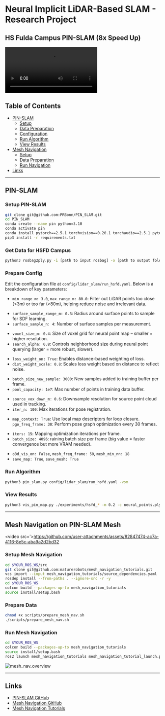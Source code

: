 # Neural Implicit LiDAR-Based SLAM - Research Project

## HS Fulda Campus PIN-SLAM (8x Speed Up)
<video src='https://github.com/user-attachments/assets/68c96a92-838b-49f9-b878-6d1f69a23948'></video>


## Table of Contents

- [PIN-SLAM](#pin-slam)
  - [Setup](#setup-pin-slam)
  - [Data Preparation](#get-data-for-hsfd-campus)
  - [Configuration](#prepare-config)
  - [Run Algorithm](#run-algorithm)
  - [View Results](#view-results)
- [Mesh Navigation](#mesh-navigation-on-pin-slam-mesh)
  - [Setup](#setup-mesh-navigation)
  - [Data Preparation](#prepare-data)
  - [Run Navigation](#run-mesh-navigation)
- [Links](#links)

---

## PIN-SLAM

### Setup PIN-SLAM

```bash
git clone git@github.com:PRBonn/PIN_SLAM.git
cd PIN_SLAM
conda create --name pin python=3.10
conda activate pin
conda install pytorch==2.5.1 torchvision==0.20.1 torchaudio==2.5.1 pytorch-cuda=11.8 -c pytorch -c nvidia
pip3 install -r requirements.txt
```

### Get Data for HSFD Campus

```bash
python3 rosbag2ply.py -i [path to input rosbag] -o [path to output folder] -t [topic name]
```

### Prepare Config

Edit the configuration file at `config/lidar_slam/run_hsfd.yaml`. Below is a breakdown of key parameters:

- `min_range_m: 3.0`, `max_range_m: 80.0`: Filter out LiDAR points too close (<3m) or too far (>80m), helping reduce noise and irrelevant data.

* `surface_sample_range_m: 0.3`: Radius around surface points to sample for SDF learning.
* `surface_sample_n: 4`: Number of surface samples per measurement.

- `voxel_size_m: 0.4`: Size of voxel grid for neural point map – smaller = higher resolution.
- `search_alpha: 0.8`: Controls neighborhood size during neural point querying (larger = more robust, slower).

* `loss_weight_on: True`: Enables distance-based weighting of loss.
* `dist_weight_scale: 0.8`: Scales loss weight based on distance to reflect noise.

- `batch_size_new_sample: 3000`: New samples added to training buffer per frame.
- `pool_capacity: 1e7`: Max number of points in training data buffer.

* `source_vox_down_m: 0.6`: Downsample resolution for source point cloud used in tracking.
* `iter_n: 100`: Max iterations for pose registration.

- `map_context: True`: Use local map descriptors for loop closure.
 `pgo_freq_frame: 30`: Perform pose graph optimization every 30 frames.

* `iters: 15`: Mapping optimization iterations per frame.
* `batch_size: 4096`: raining batch size per frame (big value = faster convergence but more VRAM needed).

- `o3d_vis_on: False`, `mesh_freq_frame: 50`, `mesh_min_nn: 18`
- `save_map: True`, `save_mesh: True`

### Run Algorithm

```bash
python3 pin_slam.py config/lidar_slam/run_hsfd.yaml -vsm
```

### View Results

```bash
python3 vis_pin_map.py ./experiments/hsfd_* -m 0.2 -c neural_points.ply -o mesh_20cm.ply -n 8
```

---

## Mesh Navigation on PIN-SLAM Mesh

<video src='>https://github.com/user-attachments/assets/82847474-ac7a-4116-8e5c-aba9a2d2bd32</video>

### Setup Mesh Navigation

```bash
cd $YOUR_ROS_WS/src
git clone git@github.com:naturerobots/mesh_navigation_tutorials.git
vcs import --input mesh_navigation_tutorials/source_dependencies.yaml
rosdep install --from-paths . --ignore-src -r -y
cd $YOUR_ROS_WS
colcon build --packages-up-to mesh_navigation_tutorials
source install/setup.bash
```

### Prepare Data

```bash
chmod +x scripts/prepare_mesh_nav.sh
./scripts/prepare_mesh_nav.sh
```

### Run Mesh Navigation

```bash
cd $YOUR_ROS_WS
colcon build --packages-up-to mesh_navigation_tutorials
source install/setup.bash
ros2 launch mesh_navigation_tutorials mesh_navigation_tutorial_launch.py world_name:=hsfd
```

![mesh_nav_overview](assets/mesh_nav_overview.png)

---

## Links

- [PIN-SLAM GitHub](https://github.com/PRBonn/PIN_SLAM)
- [Mesh Navigation GitHub](https://github.com/naturerobots/mesh_navigation)
- [Mesh Navigation Tutorials](https://github.com/naturerobots/mesh_navigation_tutorials)

